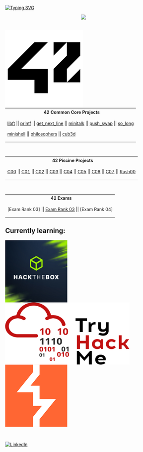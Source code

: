 <a href="https://git.io/typing-svg"><img src="https://readme-typing-svg.demolab.com?font=Fira+Code&size=30&pause=1000&color=FFFFFF&background=FF000000&vCenter=true&width=1000&lines=++++Hi!+My+name+is+Pawel+and+I'm+currently+a+42+student" alt="Typing SVG" /></a>
<p align="center">
    <img src="https://skillicons.dev/icons?i=c,python,git,docker,debian,github"/>
</p>
<br>
<a href="https://www.42heilbronn.de/en/?_gl=1*138a8s*_up*MQ..&gclid=Cj0KCQjww5u2BhDeARIsALBuLnPIqIUVFLC692elBFgjtKE8jnV5W0YhCH9zJADNEJ-jPBlSYaDuDLAaAlXKEALw_wcB">
  <img align="left" src="https://github.com/paprzyby/paprzyby/blob/main/42_Logo.png"
        width="250" 
       height="250" />
</a>
<table align="center">
<tr>
<th align="center"> &nbsp; 42 Common Core Projects</th>
</tr>
<tr>
<td>

[libft](https://github.com/paprzyby/libft) || [printf](https://github.com/paprzyby/ft_printf) || [get_next_line](https://github.com/paprzyby/get_next_line)
|| [minitalk](https://github.com/paprzyby/minitalk) || [push_swap](https://github.com/paprzyby/push_swap) || [so_long](https://github.com/paprzyby/so_long)
<br>
<br>
[minishell](https://github.com/paprzyby/minishell) || [philosophers](https://github.com/paprzyby/philo) || [cub3d](https://github.com/paprzyby/cub3d)

</td>
</tr> </table>
<br>
<table align="center">
<tr>
<th align="center"> &nbsp; 42 Piscine Projects</th>
</tr>
<tr>
<td>

[C00](https://github.com/paprzyby/42-Piscine/tree/main/C00) || [C01](https://github.com/paprzyby/42-Piscine/tree/main/C01) || [C02](https://github.com/paprzyby/42-Piscine/tree/main/C02)
|| [C03](https://github.com/paprzyby/42-Piscine/tree/main/C03) || [C04](https://github.com/paprzyby/42-Piscine/tree/main/C04) || [C05](https://github.com/paprzyby/42-Piscine/tree/main/C05)
|| [C06](https://github.com/paprzyby/42-Piscine/tree/main/C06) || [C07](https://github.com/paprzyby/42-Piscine/tree/main/C07) || [Rush00](https://github.com/paprzyby/Rush00)

</td> </tr> </table>
<br>
<table align="center">
<tr>
<th align="center""> &nbsp; 42 Exams</th>
</tr>
<tr>
<td>

[Exam Rank 03] || [Exam Rank 03](https://github.com/paprzyby/Exam03) || [Exam Rank 04]

</td> </tr> </table>
<h2>
  Currently learning:
</h2>
<a href="https://academy.hackthebox.com/">
  <img align="center" src="https://github.com/paprzyby/paprzyby/blob/main/0x0.png"
      width="200" 
      height="200" />
</a>
<a href="https://tryhackme.com/">
  <img align="center" src="https://github.com/paprzyby/paprzyby/blob/main/THMlogo.png"
      width="400" 
      height="200" />
</a>
<a href="https://portswigger.net/">
  <img align="center" src="https://github.com/paprzyby/paprzyby/blob/main/portswigger_logo.png"
      width="200" 
      height="200" />
</a>
<br>
<br>
<br>

[![LinkedIn](https://img.shields.io/badge/LinkedIn-%230077B5.svg?logo=linkedin&logoColor=white)](https://linkedin.com/in/pawel-przybyla-52296431a)
